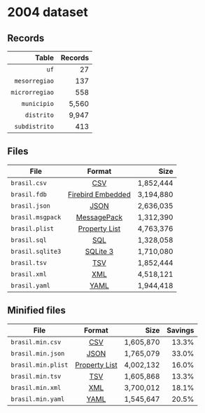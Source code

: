 # 2004 dataset

## Records

|          Table | Records |
| --------------:| -------:|
|           `uf` |      27 |
|  `mesorregiao` |     137 |
| `microrregiao` |     558 |
|    `municipio` |   5,560 |
|     `distrito` |   9,947 |
|  `subdistrito` |     413 |

## Files

| File             | Format                                                                                 |      Size |
| ---------------- |:--------------------------------------------------------------------------------------:| ---------:|
| `brasil.csv`     | [CSV](https://en.wikipedia.org/wiki/Comma-separated_values)                            | 1,852,444 |
| `brasil.fdb`     | [Firebird Embedded](https://en.wikipedia.org/wiki/Embedded_database#Firebird_Embedded) | 3,194,880 |
| `brasil.json`    | [JSON](https://en.wikipedia.org/wiki/JSON)                                             | 2,636,035 |
| `brasil.msgpack` | [MessagePack](https://en.wikipedia.org/wiki/MessagePack)                               | 1,312,390 |
| `brasil.plist`   | [Property List](https://en.wikipedia.org/wiki/Property_list)                           | 4,763,376 |
| `brasil.sql`     | [SQL](https://en.wikipedia.org/wiki/SQL)                                               | 1,328,058 |
| `brasil.sqlite3` | [SQLite 3](https://en.wikipedia.org/wiki/SQLite)                                       | 1,710,080 |
| `brasil.tsv`     | [TSV](https://en.wikipedia.org/wiki/Tab-separated_values)                              | 1,852,444 |
| `brasil.xml`     | [XML](https://en.wikipedia.org/wiki/XML)                                               | 4,518,121 |
| `brasil.yaml`    | [YAML](https://en.wikipedia.org/wiki/YAML)                                             | 1,944,418 |

## Minified files

| File               | Format                                                       |      Size | Savings |
| ------------------ |:------------------------------------------------------------:| ---------:| -------:|
| `brasil.min.csv`   | [CSV](https://en.wikipedia.org/wiki/Comma-separated_values)  | 1,605,870 |   13.3% |
| `brasil.min.json`  | [JSON](https://en.wikipedia.org/wiki/JSON)                   | 1,765,079 |   33.0% |
| `brasil.min.plist` | [Property List](https://en.wikipedia.org/wiki/Property_list) | 4,002,132 |   16.0% |
| `brasil.min.tsv`   | [TSV](https://en.wikipedia.org/wiki/Tab-separated_values)    | 1,605,868 |   13.3% |
| `brasil.min.xml`   | [XML](https://en.wikipedia.org/wiki/XML)                     | 3,700,012 |   18.1% |
| `brasil.min.yaml`  | [YAML](https://en.wikipedia.org/wiki/YAML)                   | 1,545,647 |   20.5% |
